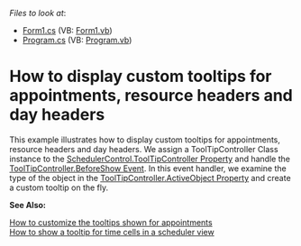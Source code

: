 <!-- default file list -->
*Files to look at*:

* [Form1.cs](./CS/Form1.cs) (VB: [Form1.vb](./VB/Form1.vb))
* [Program.cs](./CS/Program.cs) (VB: [Program.vb](./VB/Program.vb))
<!-- default file list end -->
# How to display custom tooltips for appointments, resource headers and day headers


<p>This example illustrates how to display custom tooltips for appointments, resource headers and day headers. We assign a ToolTipController Class instance to the <a href="http://documentation.devexpress.com/#WindowsForms/DevExpressXtraSchedulerSchedulerControl_ToolTipControllertopic"><u>SchedulerControl.ToolTipController Property</u></a> and handle the <a href="http://documentation.devexpress.com/#WindowsForms/DevExpressUtilsToolTipController_BeforeShowtopic"><u>ToolTipController.BeforeShow Event</u></a>. In this event handler, we examine the type of the object in the <a href="http://documentation.devexpress.com/#WindowsForms/DevExpressUtilsToolTipController_ActiveObjecttopic"><u>ToolTipController.ActiveObject Property</u></a> and create a custom tooltip on the fly.</p><p><strong>See Also:</strong></p><p><a href="https://www.devexpress.com/Support/Center/p/E155">How to customize the tooltips shown for appointments</a><br />
<a href="https://www.devexpress.com/Support/Center/p/E414">How to show a tooltip for time cells in a scheduler view</a></p>

<br/>



